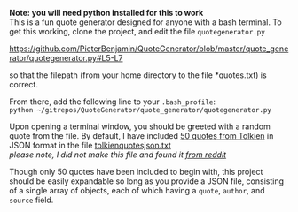 **Note: you will need python installed for this to work**  
This is a fun quote generator designed for anyone with a bash terminal. To get this working, clone the project, and edit the file `quotegenerator.py` 

https://github.com/PieterBenjamin/QuoteGenerator/blob/master/quote_generator/quotegenerator.py#L5-L7

so that the filepath (from your home directory to the file *quotes.txt) is correct.

From there, add the following line to your `.bash_profile`:  
`python ~/gitrepos/QuoteGenerator/quote_generator/quotegenerator.py`

Upon opening a terminal window, you should be greeted with a random quote from the file. By default, 
I have included [50 quotes from Tolkien](https://pastebin.com/8PznRpXv) in JSON
format in the file [tolkienquotesjson.txt](https://github.com/PieterBenjamin/QuoteGenerator/blob/master/quote_generator/tolkienquotesjson.txt)  
*please note, I did not make this file and found it [from reddit](https://www.reddit.com/r/lotr/comments/4d5ss7/50_lotr_quotes_included_json_file/)*

Though only 50 quotes have been included to begin with, this project should be easily expandable so long as you provide
a JSON file, consisting of a single array of objects, each of which having a `quote`, `author`, and `source` field.
